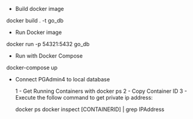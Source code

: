 - Build docker image

docker build . -t go_db

- Run Docker image

docker run -p 54321:5432 go_db

- Run with Docker Compose

docker-compose up

- Connect PGAdmin4 to local database

    1 - Get Running Containers with docker ps
    2 - Copy Container ID
    3 - Execute the follow command to get private ip address: 
    
    docker ps
    docker inspect [CONTAINERID] | grep IPAddress

